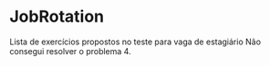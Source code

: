 # JobRotation
Lista de exercícios propostos no teste para vaga de estagiário
Não consegui resolver o problema 4.
